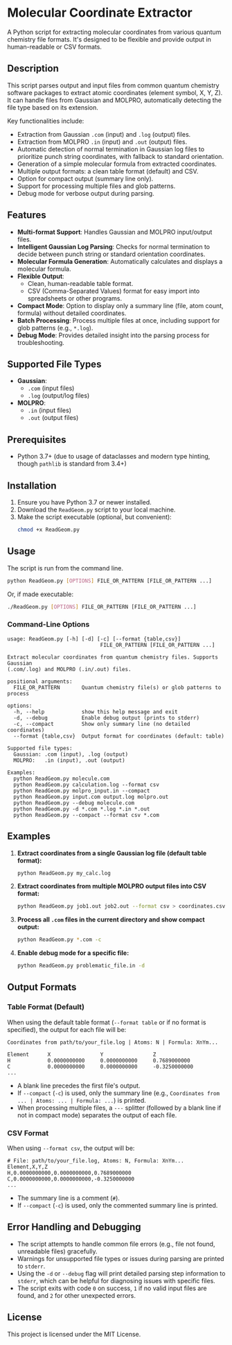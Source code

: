 # Molecular Coordinate Extractor

A Python script for extracting molecular coordinates from various quantum chemistry file formats. It's designed to be flexible and provide output in human-readable or CSV formats.

## Description

This script parses output and input files from common quantum chemistry software packages to extract atomic coordinates (element symbol, X, Y, Z). It can handle files from Gaussian and MOLPRO, automatically detecting the file type based on its extension.

Key functionalities include:
* Extraction from Gaussian `.com` (input) and `.log` (output) files.
* Extraction from MOLPRO `.in` (input) and `.out` (output) files.
* Automatic detection of normal termination in Gaussian log files to prioritize punch string coordinates, with fallback to standard orientation.
* Generation of a simple molecular formula from extracted coordinates.
* Multiple output formats: a clean table format (default) and CSV.
* Option for compact output (summary line only).
* Support for processing multiple files and glob patterns.
* Debug mode for verbose output during parsing.

## Features

* **Multi-format Support**: Handles Gaussian and MOLPRO input/output files.  
* **Intelligent Gaussian Log Parsing**: Checks for normal termination to decide between punch string or standard orientation coordinates.  
* **Molecular Formula Generation**: Automatically calculates and displays a molecular formula.
* **Flexible Output**:
    * Clean, human-readable table format.  
    * CSV (Comma-Separated Values) format for easy import into spreadsheets or other programs.  
* **Compact Mode**: Option to display only a summary line (file, atom count, formula) without detailed coordinates.  
* **Batch Processing**: Process multiple files at once, including support for glob patterns (e.g., `*.log`).
* **Debug Mode**: Provides detailed insight into the parsing process for troubleshooting.  

## Supported File Types

* **Gaussian**:
    * `.com` (input files)  
    * `.log` (output/log files)  
* **MOLPRO**:
    * `.in` (input files)  
    * `.out` (output files)  

## Prerequisites

* Python 3.7+ (due to usage of dataclasses and modern type hinting, though `pathlib` is standard from 3.4+)

## Installation

1.  Ensure you have Python 3.7 or newer installed.
2.  Download the `ReadGeom.py` script to your local machine.
3.  Make the script executable (optional, but convenient):
    ```bash
    chmod +x ReadGeom.py
    ```

## Usage

The script is run from the command line.

```bash
python ReadGeom.py [OPTIONS] FILE_OR_PATTERN [FILE_OR_PATTERN ...]
```
Or, if made executable:
```bash
./ReadGeom.py [OPTIONS] FILE_OR_PATTERN [FILE_OR_PATTERN ...]
```

### Command-Line Options

```
usage: ReadGeom.py [-h] [-d] [-c] [--format {table,csv}]
                              FILE_OR_PATTERN [FILE_OR_PATTERN ...]

Extract molecular coordinates from quantum chemistry files. Supports Gaussian
(.com/.log) and MOLPRO (.in/.out) files.

positional arguments:
  FILE_OR_PATTERN       Quantum chemistry file(s) or glob patterns to process

options:
  -h, --help            show this help message and exit
  -d, --debug           Enable debug output (prints to stderr)
  -c, --compact         Show only summary line (no detailed coordinates)
  --format {table,csv}  Output format for coordinates (default: table)

Supported file types:
  Gaussian: .com (input), .log (output)
  MOLPRO:   .in (input), .out (output)

Examples:
  python ReadGeom.py molecule.com
  python ReadGeom.py calculation.log --format csv
  python ReadGeom.py molpro_input.in --compact
  python ReadGeom.py input.com output.log molpro.out
  python ReadGeom.py --debug molecule.com
  python ReadGeom.py -d *.com *.log *.in *.out
  python ReadGeom.py --compact --format csv *.com
```

## Examples

1.  **Extract coordinates from a single Gaussian log file (default table format):**
    ```bash
    python ReadGeom.py my_calc.log
    ```

2.  **Extract coordinates from multiple MOLPRO output files into CSV format:**
    ```bash
    python ReadGeom.py job1.out job2.out --format csv > coordinates.csv
    ```

3.  **Process all `.com` files in the current directory and show compact output:**
    ```bash
    python ReadGeom.py *.com -c
    ```

4.  **Enable debug mode for a specific file:**
    ```bash
    python ReadGeom.py problematic_file.in -d
    ```

## Output Formats

### Table Format (Default)

When using the default table format (`--format table` or if no format is specified), the output for each file will be:

```
Coordinates from path/to/your_file.log | Atoms: N | Formula: XnYm...

Element      X                Y                Z              
H            0.0000000000     0.0000000000     0.7689000000   
C            0.0000000000     0.0000000000     -0.3250000000  
...

```
* A blank line precedes the first file's output.
* If `--compact` (`-c`) is used, only the summary line (e.g., `Coordinates from ... | Atoms: ... | Formula: ...`) is printed.
* When processing multiple files, a `---` splitter (followed by a blank line if not in compact mode) separates the output of each file.

### CSV Format

When using `--format csv`, the output will be:

```csv
# File: path/to/your_file.log, Atoms: N, Formula: XnYm...
Element,X,Y,Z
H,0.0000000000,0.0000000000,0.7689000000
C,0.0000000000,0.0000000000,-0.3250000000
...
```
* The summary line is a comment (`#`).
* If `--compact` (`-c`) is used, only the commented summary line is printed.

## Error Handling and Debugging

* The script attempts to handle common file errors (e.g., file not found, unreadable files) gracefully.
* Warnings for unsupported file types or issues during parsing are printed to `stderr`.
* Using the `-d` or `--debug` flag will print detailed parsing step information to `stderr`, which can be helpful for diagnosing issues with specific files.
* The script exits with code `0` on success, `1` if no valid input files are found, and `2` for other unexpected errors.

## License

This project is licensed under the MIT License.
